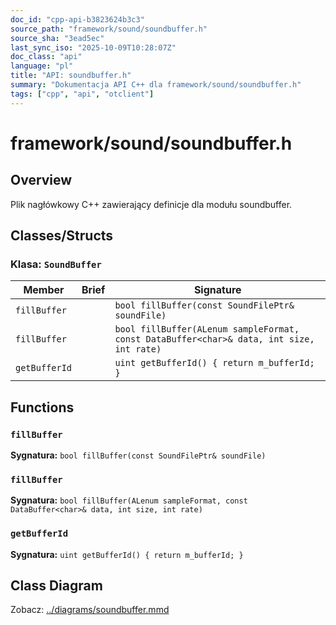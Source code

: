 ```yaml
---
doc_id: "cpp-api-b3823624b3c3"
source_path: "framework/sound/soundbuffer.h"
source_sha: "3ead5ec"
last_sync_iso: "2025-10-09T10:28:07Z"
doc_class: "api"
language: "pl"
title: "API: soundbuffer.h"
summary: "Dokumentacja API C++ dla framework/sound/soundbuffer.h"
tags: ["cpp", "api", "otclient"]
---
```


# framework/sound/soundbuffer.h

## Overview

Plik nagłówkowy C++ zawierający definicje dla modułu soundbuffer.

## Classes/Structs

### Klasa: `SoundBuffer`

| Member | Brief | Signature |
|--------|-------|-----------|
| `fillBuffer` |  | `bool fillBuffer(const SoundFilePtr& soundFile)` |
| `fillBuffer` |  | `bool fillBuffer(ALenum sampleFormat, const DataBuffer<char>& data, int size, int rate)` |
| `getBufferId` |  | `uint getBufferId() { return m_bufferId; }` |

## Functions

### `fillBuffer`

**Sygnatura:** `bool fillBuffer(const SoundFilePtr& soundFile)`

### `fillBuffer`

**Sygnatura:** `bool fillBuffer(ALenum sampleFormat, const DataBuffer<char>& data, int size, int rate)`

### `getBufferId`

**Sygnatura:** `uint getBufferId() { return m_bufferId; }`

## Class Diagram

Zobacz: [../diagrams/soundbuffer.mmd](../diagrams/soundbuffer.mmd)
